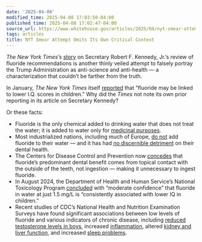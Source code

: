 ```yaml
---
date: '2025-04-08'
modified_time: 2025-04-08 17:03:50-04:00
published_time: 2025-04-08 17:02:47-04:00
source_url: https://www.whitehouse.gov/articles/2025/04/nyt-smear-attempt-omits-its-own-critical-context/
tags: articles
title: NYT Smear Attempt Omits Its Own Critical Context
---
```

 
*The New York Times’s*
[story](https://www.nytimes.com/2025/04/07/health/rfk-jr-maha-tour.html#:~:text=Health%20Secretary%20Robert%20F.%20Kennedy%20Jr.%20kicked%20off%20a%20tour%20through%20southwestern%20states%20on%20Monday%20by%20calling%20on%20states%20to%20ban%20fluoride%20in%20drinking%20water%20supplies%2C%20a%20move%20that%20would%20reverse%20what%20some%20medical%20experts%20consider%20one%20of%20the%20most%20important%20public%20health%20practices%20in%20the%20country%E2%80%99s%20history.)
on Secretary Robert F. Kennedy, Jr.’s review of fluoride recommendations
is another thinly veiled attempt to falsely portray the Trump
Administration as anti-science and anti-health — a characterization that
couldn’t be farther from the truth.

In January, *The New York Times* itself
[reported](https://www.nytimes.com/2025/01/08/health/fluoride-children-iq.html)
that “fluoride may be linked to lower I.Q. scores in children.” Why did
the *Times* not note its own prior reporting in its article on Secretary
Kennedy?

Or these facts:

-   Fluoride is the only chemical added to drinking water that does not
    treat the water; it is added to water only for [medicinal
    purposes](https://pubmed.ncbi.nlm.nih.gov/12749628/).
-   Most industrialized nations, including much of Europe, [do
    not](https://archive.ph/mIpA6) add fluoride to their water — and it
    has had [no discernible
    detriment](https://pmc.ncbi.nlm.nih.gov/articles/PMC2001050/) on
    their dental health.
-   The Centers for Disease Control and Prevention now
    [concedes](https://x.com/michaelpconnett/status/1856321229461885407)
    that fluoride’s predominant dental benefit comes from topical
    contact with the outside of the teeth, not ingestion — making it
    unnecessary to ingest fluoride.
-   In August 2024, the Department of Health and Human Service’s
    National Toxicology Program
    [concluded](https://ntp.niehs.nih.gov/sites/default/files/2024-08/fluoride_final_508.pdf)
    with “moderate confidence” that fluoride in water at just 1.5 mg/L
    is “consistently associated with lower IQ in children.”
-   Recent studies of CDC’s National Health and Nutrition Examination
    Surveys have found significant associations between low levels of
    fluoride and various indicators of chronic disease, including
    [reduced testosterone levels in
    boys](https://pubmed.ncbi.nlm.nih.gov/38063965/), increased
    [inflammation](https://pubmed.ncbi.nlm.nih.gov/36289513/), altered
    [kidney and liver
    function](https://pubmed.ncbi.nlm.nih.gov/31402058/), and increased
    [sleep problems](https://pubmed.ncbi.nlm.nih.gov/31818308/).
